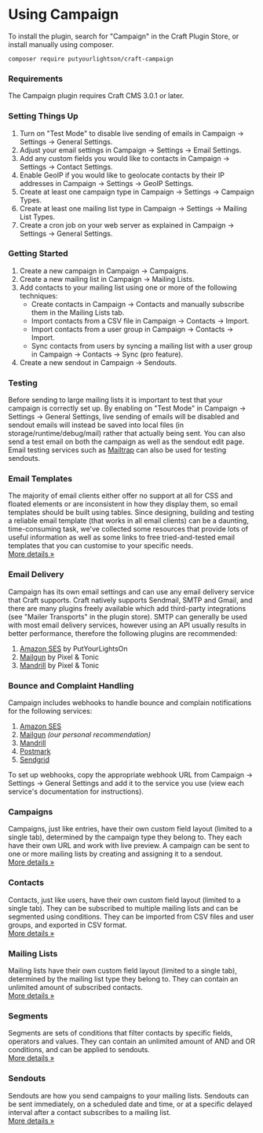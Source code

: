 # Using Campaign

To install the plugin, search for "Campaign" in the Craft Plugin Store, or install manually using composer.

    composer require putyourlightson/craft-campaign

### Requirements
The Campaign plugin requires Craft CMS 3.0.1 or later.

### Setting Things Up
1. Turn on "Test Mode" to disable live sending of emails in Campaign → Settings → General Settings.
2. Adjust your email settings in Campaign → Settings → Email Settings.
3. Add any custom fields you would like to contacts in Campaign → Settings → Contact Settings.
4. Enable GeoIP if you would like to geolocate contacts by their IP addresses in Campaign → Settings → GeoIP Settings.
5. Create at least one campaign type in Campaign → Settings → Campaign Types.
6. Create at least one mailing list type in Campaign → Settings → Mailing List Types.
7. Create a cron job on your web server as explained in Campaign → Settings → General Settings.

### Getting Started
1. Create a new campaign in Campaign → Campaigns.
2. Create a new mailing list in Campaign → Mailing Lists.
3. Add contacts to your mailing list using one or more of the following techniques:
    - Create contacts in Campaign → Contacts and manually subscribe them in the Mailing Lists tab.
    - Import contacts from a CSV file in Campaign → Contacts → Import.
    - Import contacts from a user group in Campaign → Contacts → Import.
    - Sync contacts from users by syncing a mailing list with a user group in Campaign → Contacts → Sync (pro feature).
4. Create a new sendout in Campaign → Sendouts.

### Testing
Before sending to large mailing lists it is important to test that your campaign is correctly set up. By enabling on "Test Mode" in Campaign → Settings → General Settings, live sending of emails will be disabled and sendout emails  will instead be saved into local files (in storage/runtime/debug/mail) rather that actually being sent. You can also send a test email on both the campaign as well as the sendout edit page. Email testing services such as [Mailtrap](https://mailtrap.io/) can also be used for testing sendouts.

### Email Templates
The majority of email clients either offer no support at all for CSS and floated elements or are inconsistent in how they display them, so email templates should be built using tables. Since designing, building and testing a reliable email template (that works in all email clients) can be a daunting, time-consuming task, we've collected some resources that provide lots of useful information as well as some links to free tried-and-tested email templates that you can customise to your specific needs.  
[More details &raquo;](https://craftcampaign.com/docs/email-templates)

### Email Delivery
Campaign has its own email settings and can use any email delivery service that Craft supports. Craft natively supports Sendmail, SMTP and Gmail, and there are many plugins freely available which add third-party integrations (see "Mailer Transports" in the plugin store). SMTP can generally be used with most email delivery services, however using an API usually results in better performance, therefore the following plugins are recommended:

1. [Amazon SES](https://github.com/putyourlightson/craft-amazon-ses) by PutYourLightsOn
2. [Mailgun](https://github.com/craftcms/mailgun) by Pixel & Tonic
3. [Mandrill](https://github.com/craftcms/mandrill) by Pixel & Tonic

### Bounce and Complaint Handling

Campaign includes webhooks to handle bounce and complain notifications for the following services:

1. [Amazon SES](https://aws.amazon.com/ses/)
2. [Mailgun](https://www.mailgun.com/) _(our personal recommendation)_
3. [Mandrill](https://www.mandrill.com/)
4. [Postmark](https://postmarkapp.com/)
5. [Sendgrid](https://sendgrid.com/)

To set up webhooks, copy the appropriate webhook URL from Campaign → Settings → General Settings and add it to the service you use (view each service's documentation for instructions). 
 
### Campaigns
Campaigns, just like entries, have their own custom field layout (limited to a single tab), determined by the campaign type they belong to. They each have their own URL and work with live preview. A campaign can be sent to one or more mailing lists by creating and assigning it to a sendout.  
[More details &raquo;](https://craftcampaign.com/docs/campaigns)

### Contacts
Contacts, just like users, have their own custom field layout (limited to a single tab). They can be subscribed to multiple mailing lists and can be segmented using conditions. They can be imported from CSV files and user groups, and exported in CSV format.  
[More details &raquo;](https://craftcampaign.com/docs/contacts)

### Mailing Lists
Mailing lists have their own custom field layout (limited to a single tab), determined by the mailing list type they belong to. They can contain an unlimited amount of subscribed contacts.  
[More details &raquo;](https://craftcampaign.com/docs/mailing-lists)

### Segments
Segments are sets of conditions that filter contacts by specific fields, operators and values. They can contain an unlimited amount of AND and OR conditions, and can be applied to sendouts.  
[More details &raquo;](https://craftcampaign.com/docs/segments)

### Sendouts
Sendouts are how you send campaigns to your mailing lists. Sendouts can be sent immediately, on a scheduled date and time, or at a specific delayed interval after a contact subscribes to a mailing list.  
[More details &raquo;](https://craftcampaign.com/docs/sendouts)
